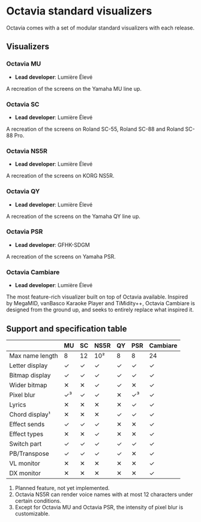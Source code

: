 # Octavia standard visualizers
Octavia comes with a set of modular standard visualizers with each release.

## Visualizers
### Octavia MU
* **Lead developer**: Lumière Élevé

A recreation of the screens on the Yamaha MU line up.

### Octavia SC
* **Lead developer**: Lumière Élevé

A recreation of the screens on Roland SC-55, Roland SC-88 and Roland SC-88 Pro.

### Octavia NS5R
* **Lead developer**: Lumière Élevé

A recreation of the screens on KORG NS5R.

### Octavia QY
* **Lead developer**: Lumière Élevé

A recreation of the screens on the Yamaha QY line up.

### Octavia PSR
* **Lead developer**: GFHK-SDGM

A recreation of the screens on Yamaha PSR.

### Octavia Cambiare
* **Lead developer**: Lumière Élevé

The most feature-rich visualizer built on top of Octavia available. Inspired by MegaMID, vanBasco Karaoke Player and TiMidity++, Octavia Cambiare is designed from the ground up, and seeks to entirely replace what inspired it.

## Support and specification table
|                  | MU | SC | NS5R | QY | PSR | Cambiare |
| ---------------- | -- | -- | ---- | -- | --- | -------- |
| Max name length  | 8  | 12 | 10²  | 8  | 8   | 24       |
| Letter display   | ✓  | ✓  | ✓    | ✓  | ✓   | ✓        |
| Bitmap display   | ✓  | ✓  | ✓    | ✓  | ✓   | ✓        |
| Wider bitmap     | ✕  | ✕  | ✓    | ✓  | ✕   | ✓        |
| Pixel blur       | ✓³ | ✓  | ✓    | ✕  | ✓³  | ✓        |
| Lyrics           | ✕  | ✕  | ✕    | ✕  | ✓   | ✓        |
| Chord display¹   | ✕  | ✕  | ✕    | ✓  | ✓   | ✓        |
| Effect sends     | ✓  | ✓  | ✓    | ✕  | ✕   | ✓        |
| Effect types     | ✕  | ✕  | ✓    | ✕  | ✕   | ✓        |
| Switch part      | ✓  | ✓  | ✓    | ✓  | ✓   | ✓        |
| PB/Transpose     | ✓  | ✓  | ✓    | ✓  | ✕   | ✓        |
| VL monitor       | ✕  | ✕  | ✕    | ✕  | ✕   | ✓        |
| DX monitor       | ✕  | ✕  | ✕    | ✕  | ✕   | ✓        |

1. Planned feature, not yet implemented.
2. Octavia NS5R can render voice names with at most 12 characters under certain conditions.
3. Except for Octavia MU and Octavia PSR, the intensity of pixel blur is customizable.
